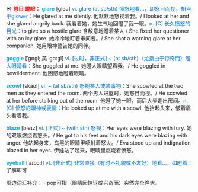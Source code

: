 ☀ <font color="red">**怒目 瞪眼：**</font>
<font color="sky blue">**glare**</font> [ɡleə] 
<font color="#0070c0">vi. glare (at sb/sth) 愤怒地看…，即怒目而视，相当于glower：</font>He glared at me silently. 他默默地怒视着我。/ I looked at her and she glared angrily back. 我看着她，她生气地回瞪了我一眼。<font color="#0070c0">n. [C] 长久愤怒的目光：</font>to give sb a hostile glare 含敌意地瞪着某人 / She fixed her questioner with an icy glare. 她冷冷地盯着审问者。/ She shot a warning glare at her companion. 她用眼神警告她的同伴。
           
<font color="sky blue">**goggle**</font> [ˈgɒgl; 美 ˈgɑ:gl]
<font color="#0070c0">vi. [过时，非正式] ~ (at sb/sth)（尤指由于惊奇而）瞪大眼睛看：</font>She goggled at me. 她瞪大眼睛望着我。/ He goggled in bewilderment. 他困惑地瞪着眼睛。           

<font color="sky blue">**scowl**</font> [skaʊl]
<font color="#0070c0">vi. ~ (at sb/sth) 怒视某人或某事物：</font>She scowled at the two men as they entered the room. 两个男人进屋时，她怒目而视。/ He scowled at her before stalking out of the room. 他瞪了她一眼，而后大步走出房间。<font color="#0070c0">n. [C] 愤怒的眼神或表情：</font>He looked up at me with a scowl. 他抬起头来，皱着眉头看着我。
                   
<font color="sky blue">**blaze**</font> [bleɪz]
<font color="#0070c0">vi. [正式] ~ (with sth) 怒视：</font>Her eyes were blazing with fury. 她的双眼燃烧着怒火。/ He got to his feet and his dark eyes were blazing with anger. 他站起身来，乌黑的眼睛里喷射着怒火。/ Eva stood up and indignation blazed in her eyes. 伊娃站了起来，眼睛里燃烧着愤怒。

<font color="sky blue">**eyeball**</font> [ˈaɪbɔ:l]
<font color="#0070c0">vt. [非正式] 非常直接（有时不礼貌或不友好）地看…，如瞪着：</font>了解即可

周边词汇补充：
· pop可指（眼睛因惊讶或兴奋而）突然完全睁大。
